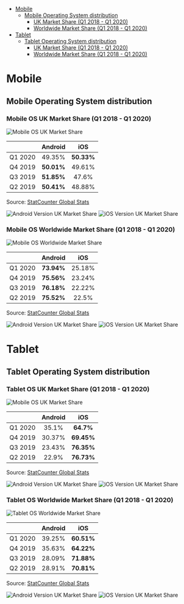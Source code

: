 
- [Mobile](#mobile)
	- [Mobile Operating System distribution](#mobile-operating-system-distribution)
	  - [UK Market Share (Q1 2018 - Q1 2020)](#mobile-os-uk)
	  - [Worldwide Market Share (Q1 2018 - Q1 2020)](#mobile-os-ww)
- [Tablet](#tablet)
	- [Tablet Operating System distribution](#tablet-operating-system-distribution)
	  - [UK Market Share (Q1 2018 - Q1 2020)](#tablet-os-uk)
	  - [Worldwide Market Share (Q1 2018 - Q1 2020)](#tablet-os-ww)
  
# Mobile

## Mobile Operating System distribution

<div id="mobile-os-uk"/>

### Mobile OS UK Market Share (Q1 2018 - Q1 2020)

![Mobile OS UK Market Share](img/mobile/os_combined-GB-quarterly-20181-20201.png)

||Android|iOS|
|:---:|:---:|:---:|
|Q1 2020|49.35%|**50.33%**|
|Q4 2019|**50.01%**|49.61%|
|Q3 2019|**51.85%**|47.6%|
|Q2 2019|**50.41%**|48.88%|

Source: [StatCounter Global Stats](https://gs.statcounter.com/os-market-share/mobile/united-kingdom/#quarterly-201801-202001)

![Android Version UK Market Share](img/mobile/android_version-GB-quarterly-20181-20201-bar.png)
![iOS Version UK Market Share](img/mobile/ios_version-GB-quarterly-20181-20201-bar.png)
<div id="mobile-os-ww"/>

### Mobile OS Worldwide Market Share (Q1 2018 - Q1 2020)

![Mobile OS Worldwide Market Share](img/mobile/os_combined-ww-quarterly-20181-20201.png)

||Android|iOS|
|:---:|:---:|:---:|
|Q1 2020|**73.94%**|25.18%|
|Q4 2019|**75.56%**|23.24%|
|Q3 2019|**76.18%**|22.22%|
|Q2 2019|**75.52%**|22.5%|

Source: [StatCounter Global Stats](https://gs.statcounter.com/os-market-share/mobile/worldwide/#quarterly-201801-202001)

![Android Version UK Market Share](img/mobile/android_version-ww-quarterly-20181-20201-bar.png)
![iOS Version UK Market Share](img/mobile/ios_version-ww-quarterly-20181-20201-bar.png)

# Tablet

## Tablet Operating System distribution

<div id="tablet-os-uk"/>

### Tablet OS UK Market Share (Q1 2018 - Q1 2020)

![Mobile OS UK Market Share](img/tablet/os_combined-GB-quarterly-20181-20201.png)

||Android|iOS|
|:---:|:---:|:---:|
|Q1 2020|35.1%|**64.7%**|
|Q4 2019|30.37%|**69.45%**|
|Q3 2019|23.43%|**76.35%**|
|Q2 2019|22.9%|**76.73%**|

Source: [StatCounter Global Stats](https://gs.statcounter.com/os-market-share/tablet/united-kingdom/#quarterly-201801-202001)

![Android Version UK Market Share](img/tablet/android_version-GB-quarterly-20181-20201-bar.png)
![iOS Version UK Market Share](img/tablet/ios_version-GB-quarterly-20181-20201-bar.png)

<div id="tablet-os-ww"/>

### Tablet OS Worldwide Market Share (Q1 2018 - Q1 2020)

![Tablet OS Worldwide Market Share](img/tablet/os_combined-ww-quarterly-20181-20201.png)

||Android|iOS|
|:---:|:---:|:---:|
|Q1 2020|39.25%|**60.51%**|
|Q4 2019|35.63%|**64.22%**|
|Q3 2019|28.09%|**71.88%**|
|Q2 2019|28.91%|**70.81%**|

Source: [StatCounter Global Stats](https://gs.statcounter.com/os-market-share/tablet/worldwide/#quarterly-201801-202001)

![Android Version UK Market Share](img/tablet/android_version-ww-quarterly-20181-20201-bar.png)
![iOS Version UK Market Share](img/tablet/ios_version-ww-quarterly-20181-20201-bar.png)
